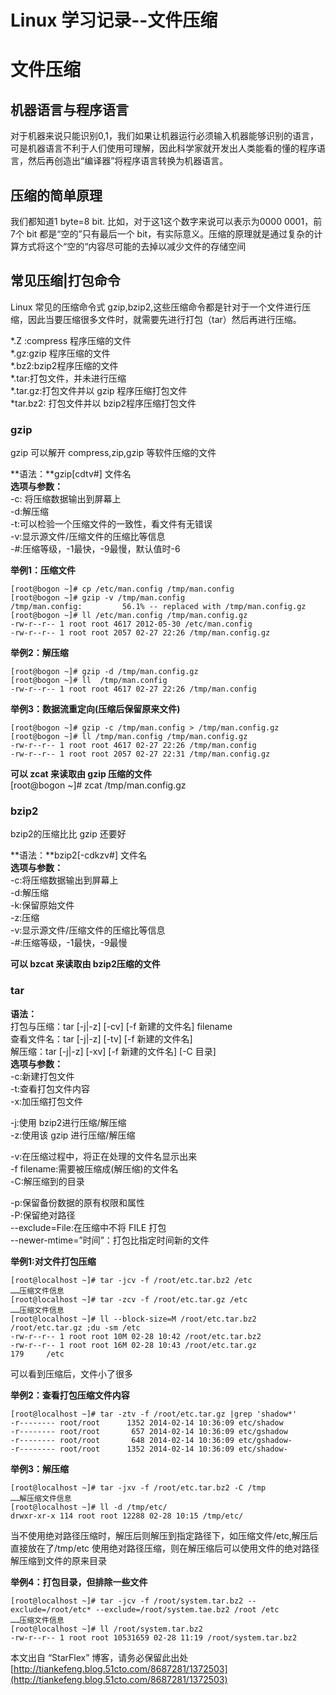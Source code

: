 # Linux 学习记录--文件压缩

# 文件压缩

## 机器语言与程序语言
对于机器来说只能识别0,1，我们如果让机器运行必须输入机器能够识别的语言，可是机器语言不利于人们使用可理解，因此科学家就开发出人类能看的懂的程序语言，然后再创造出“编译器”将程序语言转换为机器语言。  

## 压缩的简单原理   
我们都知道1 byte=8 bit. 比如，对于这1这个数字来说可以表示为0000 0001，前7个 bit 都是“空的”只有最后一个 bit，有实际意义。压缩的原理就是通过复杂的计算方式将这个“空的“内容尽可能的去掉以减少文件的存储空间    

## 常见压缩|打包命令  
Linux 常见的压缩命令式 gzip,bzip2,这些压缩命令都是针对于一个文件进行压缩，因此当要压缩很多文件时，就需要先进行打包（tar）然后再进行压缩。   

*.Z :compress 程序压缩的文件    
*.gz:gzip 程序压缩的文件   
*.bz2:bzip2程序压缩的文件   
*.tar:打包文件，并未进行压缩  
*.tar.gz:打包文件并以 gzip 程序压缩打包文件  
*tar.bz2: 打包文件并以 bzip2程序压缩打包文件  

### gzip
gzip 可以解开 compress,zip,gzip 等软件压缩的文件   

**语法：**gzip[cdtv#] 文件名   
**选项与参数：**  
-c: 将压缩数据输出到屏幕上  
-d:解压缩  
-t:可以检验一个压缩文件的一致性，看文件有无错误  
-v:显示源文件/压缩文件的压缩比等信息  
-#:压缩等级，-1最快，-9最慢，默认值时-6  

**举例1：压缩文件**  

```
[root@bogon ~]# cp /etc/man.config /tmp/man.config
[root@bogon ~]# gzip -v /tmp/man.config 
/tmp/man.config:         56.1% -- replaced with /tmp/man.config.gz
[root@bogon ~]# ll /etc/man.config /tmp/man.config.gz 
-rw-r--r-- 1 root root 4617 2012-05-30 /etc/man.config
-rw-r--r-- 1 root root 2057 02-27 22:26 /tmp/man.config.gz
```

**举例2：解压缩**  

```
[root@bogon ~]# gzip -d /tmp/man.config.gz 
[root@bogon ~]# ll  /tmp/man.config 
-rw-r--r-- 1 root root 4617 02-27 22:26 /tmp/man.config
```

**举例3：数据流重定向(压缩后保留原来文件)**  

```
[root@bogon ~]# gzip -c /tmp/man.config > /tmp/man.config.gz 
[root@bogon ~]# ll /tmp/man.config /tmp/man.config.gz
-rw-r--r-- 1 root root 4617 02-27 22:26 /tmp/man.config
-rw-r--r-- 1 root root 2057 02-27 22:31 /tmp/man.config.gz
```

**可以 zcat 来读取由 gzip 压缩的文件**  
[root@bogon ~]# zcat /tmp/man.config.gz  

### bzip2  
bzip2的压缩比比 gzip 还要好  

**语法：**bzip2[-cdkzv#] 文件名  
**选项与参数：**  
-c:将压缩数据输出到屏幕上  
-d:解压缩  
-k:保留原始文件  
-z:压缩  
-v:显示源文件/压缩文件的压缩比等信息  
-#:压缩等级，-1最快，-9最慢  

**可以 bzcat 来读取由 bzip2压缩的文件**    

### tar   
**语法：**  
打包与压缩：tar [-j|-z] [-cv] [-f 新建的文件名] filename  
查看文件名：tar [-j|-z] [-tv] [-f 新建的文件名]  
解压缩：tar [-j|-z] [-xv] [-f 新建的文件名] [-C 目录]   
**选项与参数：**  
-c:新建打包文件    
-t:查看打包文件内容   
-x:加压缩打包文件   

-j:使用 bzip2进行压缩/解压缩  
-z:使用该 gzip 进行压缩/解压缩  

-v:在压缩过程中，将正在处理的文件名显示出来   
-f filename:需要被压缩成(解压缩)的文件名   
-C:解压缩到的目录   

-p:保留备份数据的原有权限和属性   
-P:保留绝对路径     
--exclude=File:在压缩中不将 FILE 打包   
--newer-mtime=”时间”：打包比指定时间新的文件   

**举例1:对文件打包压缩**   

```
[root@localhost ~]# tar -jcv -f /root/etc.tar.bz2 /etc
……压缩文件信息
[root@localhost ~]# tar -zcv -f /root/etc.tar.gz /etc
……压缩文件信息
[root@localhost ~]# ll --block-size=M /root/etc.tar.bz2 /root/etc.tar.gz ;du -sm /etc
-rw-r--r-- 1 root root 10M 02-28 10:42 /root/etc.tar.bz2
-rw-r--r-- 1 root root 16M 02-28 10:43 /root/etc.tar.gz
179     /etc
```

可以看到压缩后，文件小了很多   

**举例2：查看打包压缩文件内容**   

```
[root@localhost ~]# tar -ztv -f /root/etc.tar.gz |grep 'shadow*'
-r-------- root/root      1352 2014-02-14 10:36:09 etc/shadow
-r-------- root/root       657 2014-02-14 10:36:09 etc/gshadow
-r-------- root/root       648 2014-02-14 10:36:09 etc/gshadow-
-r-------- root/root      1352 2014-02-14 10:36:09 etc/shadow-
```

**举例3：解压缩**    

```
[root@localhost ~]# tar -jxv -f /root/etc.tar.bz2 -C /tmp
……解压缩文件信息
[root@localhost ~]# ll -d /tmp/etc/
drwxr-xr-x 114 root root 12288 02-28 10:15 /tmp/etc/
```

当不使用绝对路径压缩时，解压后则解压到指定路径下，如压缩文件/etc,解压后直接放在了/tmp/etc
使用绝对路径压缩，则在解压缩后可以使用文件的绝对路径解压缩到文件的原来目录   

**举例4：打包目录，但排除一些文件**    

```
[root@localhost ~]# tar -jcv -f /root/system.tar.bz2 --exclude=/root/etc* --exclude=/root/system.tae.bz2 /root /etc
……压缩文件信息
[root@localhost ~]# ll /root/system.tar.bz2 
-rw-r--r-- 1 root root 10531659 02-28 11:19 /root/system.tar.bz2
```

本文出自 “StarFlex” 博客，请务必保留此出处[http://tiankefeng.blog.51cto.com/8687281/1372503](http://tiankefeng.blog.51cto.com/8687281/1372503)
